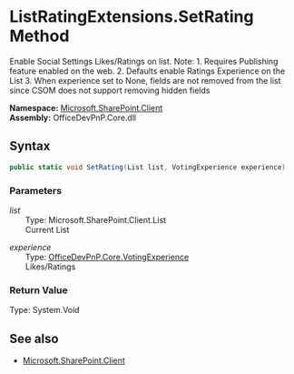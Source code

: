 # ListRatingExtensions.SetRating Method  
Enable Social Settings Likes/Ratings on list. 
            Note: 1. Requires Publishing feature enabled on the web.
                  2. Defaults enable Ratings Experience on the List
                  3. When experience set to None, fields are not removed from the list since CSOM does not support removing hidden fields  

**Namespace:** [Microsoft.SharePoint.Client](Microsoft.SharePoint.Client.md)  
**Assembly:** OfficeDevPnP.Core.dll  
## Syntax
```C#
public static void SetRating(List list, VotingExperience experience)
```
### Parameters
*list*  
&emsp;&emsp;Type: Microsoft.SharePoint.Client.List  
&emsp;&emsp;Current List  
  
*experience*  
&emsp;&emsp;Type: [OfficeDevPnP.Core.VotingExperience](OfficeDevPnP.Core.VotingExperience.md)  
&emsp;&emsp;Likes/Ratings  
  
### Return Value
Type: System.Void  

## See also
- [Microsoft.SharePoint.Client](Microsoft.SharePoint.Client.md)

